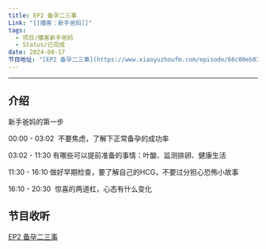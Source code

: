 ```yaml
---
title: EP2 备孕二三事
Link: "[[播客：新手爸妈]]"
tags:
  - 项目/播客新手爸妈
  - Status/已完成
date: 2024-08-17
节目地址: "[EP2 备孕二三事](https://www.xiaoyuzhoufm.com/episode/66c00eb033591c27beaf0bd3)"
---
```

---
## 介绍

新手爸妈的第一步

00:00 - 03:02  不要焦虑，了解下正常备孕的成功率

03:02 - 11:30 有哪些可以提前准备的事情：叶酸、监测排卵、健康生活

11:30 - 16:10 做好早期检查，要了解自己的HCG，不要过分担心恐怖小故事

16:10 - 20:30  惊喜的两道杠，心态有什么变化


## 节目收听

[EP2 备孕二三事](https://www.xiaoyuzhoufm.com/episode/66c00eb033591c27beaf0bd3)
